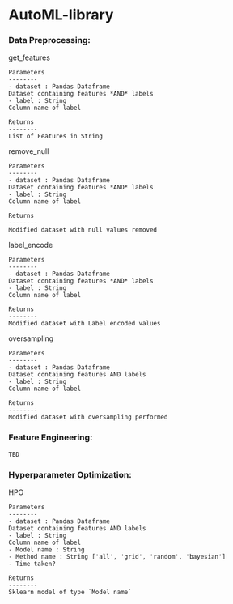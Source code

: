 # AutoML-library

### Data Preprocessing:
  get_features

    Parameters
    --------
    - dataset : Pandas Dataframe
    Dataset containing features *AND* labels
    - label : String 
    Column name of label

    Returns
    --------
    List of Features in String

  remove_null

    Parameters
    --------
    - dataset : Pandas Dataframe
    Dataset containing features *AND* labels
    - label : String 
    Column name of label

    Returns
    --------
    Modified dataset with null values removed

label_encode

    Parameters
    --------
    - dataset : Pandas Dataframe
    Dataset containing features *AND* labels
    - label : String 
    Column name of label

    Returns
    --------
    Modified dataset with Label encoded values

oversampling

    Parameters
    --------
    - dataset : Pandas Dataframe
    Dataset containing features AND labels
    - label : String 
    Column name of label

    Returns
    --------
    Modified dataset with oversampling performed


### Feature Engineering:
`TBD`

### Hyperparameter Optimization:

HPO

    Parameters
    --------
    - dataset : Pandas Dataframe
    Dataset containing features AND labels
    - label : String 
    Column name of label
    - Model name : String
    - Method name : String ['all', 'grid', 'random', 'bayesian']
    - Time taken?

    Returns
    --------
    Sklearn model of type `Model name`
